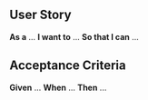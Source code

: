 ## User Story

**As a** ...
**I want to** ...
**So that I can** ...


## Acceptance Criteria

**Given** ...
**When** ...
**Then** ...
